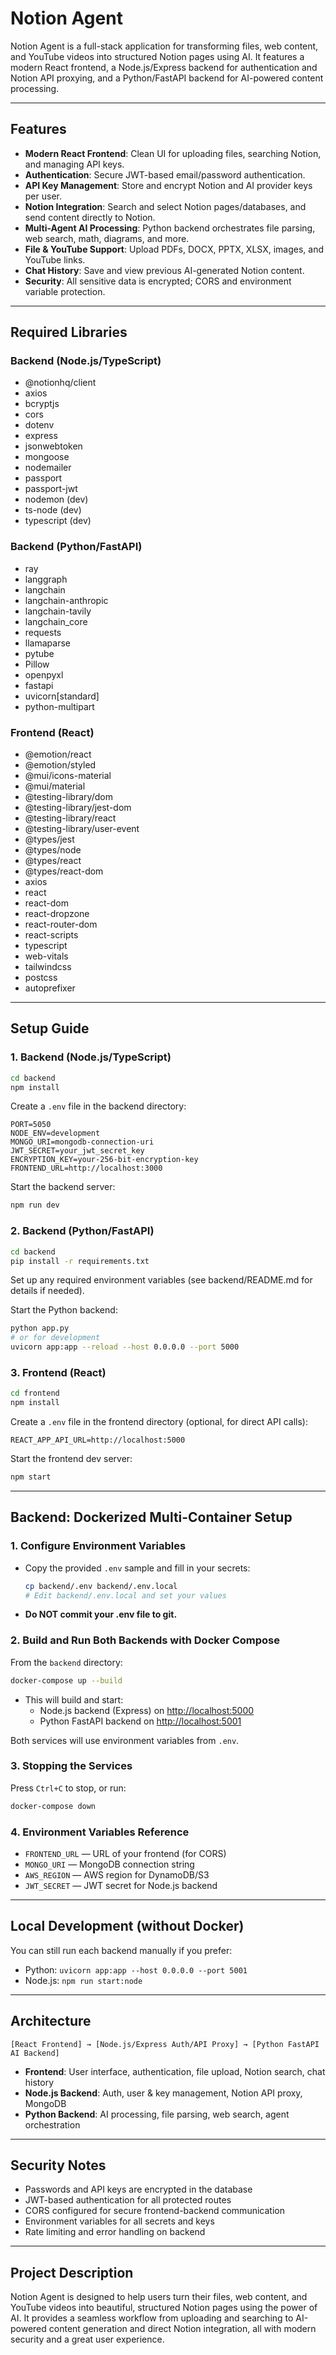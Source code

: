 # Notion Agent

Notion Agent is a full-stack application for transforming files, web content, and YouTube videos into structured Notion pages using AI. It features a modern React frontend, a Node.js/Express backend for authentication and Notion API proxying, and a Python/FastAPI backend for AI-powered content processing.

---

## Features
- **Modern React Frontend**: Clean UI for uploading files, searching Notion, and managing API keys.
- **Authentication**: Secure JWT-based email/password authentication.
- **API Key Management**: Store and encrypt Notion and AI provider keys per user.
- **Notion Integration**: Search and select Notion pages/databases, and send content directly to Notion.
- **Multi-Agent AI Processing**: Python backend orchestrates file parsing, web search, math, diagrams, and more.
- **File & YouTube Support**: Upload PDFs, DOCX, PPTX, XLSX, images, and YouTube links.
- **Chat History**: Save and view previous AI-generated Notion content.
- **Security**: All sensitive data is encrypted; CORS and environment variable protection.

---

## Required Libraries

### Backend (Node.js/TypeScript)
- @notionhq/client
- axios
- bcryptjs
- cors
- dotenv
- express
- jsonwebtoken
- mongoose
- nodemailer
- passport
- passport-jwt
- nodemon (dev)
- ts-node (dev)
- typescript (dev)

### Backend (Python/FastAPI)
- ray
- langgraph
- langchain
- langchain-anthropic
- langchain-tavily
- langchain_core
- requests
- llamaparse
- pytube
- Pillow
- openpyxl
- fastapi
- uvicorn[standard]
- python-multipart

### Frontend (React)
- @emotion/react
- @emotion/styled
- @mui/icons-material
- @mui/material
- @testing-library/dom
- @testing-library/jest-dom
- @testing-library/react
- @testing-library/user-event
- @types/jest
- @types/node
- @types/react
- @types/react-dom
- axios
- react
- react-dom
- react-dropzone
- react-router-dom
- react-scripts
- typescript
- web-vitals
- tailwindcss
- postcss
- autoprefixer

---

## Setup Guide

### 1. Backend (Node.js/TypeScript)

```bash
cd backend
npm install
```

Create a `.env` file in the backend directory:
```
PORT=5050
NODE_ENV=development
MONGO_URI=mongodb-connection-uri
JWT_SECRET=your_jwt_secret_key
ENCRYPTION_KEY=your-256-bit-encryption-key
FRONTEND_URL=http://localhost:3000
```

Start the backend server:
```bash
npm run dev
```

### 2. Backend (Python/FastAPI)

```bash
cd backend
pip install -r requirements.txt
```

Set up any required environment variables (see backend/README.md for details if needed).

Start the Python backend:
```bash
python app.py
# or for development
uvicorn app:app --reload --host 0.0.0.0 --port 5000
```

### 3. Frontend (React)

```bash
cd frontend
npm install
```

Create a `.env` file in the frontend directory (optional, for direct API calls):
```
REACT_APP_API_URL=http://localhost:5000
```

Start the frontend dev server:
```bash
npm start
```

---

## Backend: Dockerized Multi-Container Setup

### 1. Configure Environment Variables

- Copy the provided `.env` sample and fill in your secrets:
  ```sh
  cp backend/.env backend/.env.local
  # Edit backend/.env.local and set your values
  ```
- **Do NOT commit your .env file to git.**

### 2. Build and Run Both Backends with Docker Compose

From the `backend` directory:
```sh
docker-compose up --build
```
- This will build and start:
  - Node.js backend (Express) on [http://localhost:5000](http://localhost:5000)
  - Python FastAPI backend on [http://localhost:5001](http://localhost:5001)

Both services will use environment variables from `.env`.

### 3. Stopping the Services

Press `Ctrl+C` to stop, or run:
```sh
docker-compose down
```

### 4. Environment Variables Reference

- `FRONTEND_URL` — URL of your frontend (for CORS)
- `MONGO_URI` — MongoDB connection string
- `AWS_REGION` — AWS region for DynamoDB/S3
- `JWT_SECRET` — JWT secret for Node.js backend

---

## Local Development (without Docker)

You can still run each backend manually if you prefer:
- Python: `uvicorn app:app --host 0.0.0.0 --port 5001`
- Node.js: `npm run start:node`

---

## Architecture

```
[React Frontend] → [Node.js/Express Auth/API Proxy] → [Python FastAPI AI Backend]
```
- **Frontend**: User interface, authentication, file upload, Notion search, chat history
- **Node.js Backend**: Auth, user & key management, Notion API proxy, MongoDB
- **Python Backend**: AI processing, file parsing, web search, agent orchestration

---

## Security Notes
- Passwords and API keys are encrypted in the database
- JWT-based authentication for all protected routes
- CORS configured for secure frontend-backend communication
- Environment variables for all secrets and keys
- Rate limiting and error handling on backend

---

## Project Description

Notion Agent is designed to help users turn their files, web content, and YouTube videos into beautiful, structured Notion pages using the power of AI. It provides a seamless workflow from uploading and searching to AI-powered content generation and direct Notion integration, all with modern security and a great user experience.
